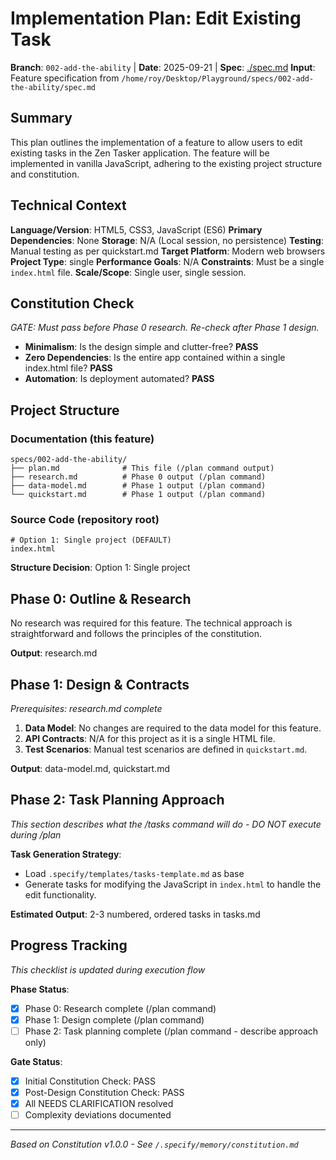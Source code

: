 # Implementation Plan: Edit Existing Task

**Branch**: `002-add-the-ability` | **Date**: 2025-09-21 | **Spec**: [./spec.md](./spec.md)
**Input**: Feature specification from `/home/roy/Desktop/Playground/specs/002-add-the-ability/spec.md`

## Summary
This plan outlines the implementation of a feature to allow users to edit existing tasks in the Zen Tasker application. The feature will be implemented in vanilla JavaScript, adhering to the existing project structure and constitution.

## Technical Context
**Language/Version**: HTML5, CSS3, JavaScript (ES6)
**Primary Dependencies**: None
**Storage**: N/A (Local session, no persistence)
**Testing**: Manual testing as per quickstart.md
**Target Platform**: Modern web browsers
**Project Type**: single
**Performance Goals**: N/A
**Constraints**: Must be a single `index.html` file.
**Scale/Scope**: Single user, single session.

## Constitution Check
*GATE: Must pass before Phase 0 research. Re-check after Phase 1 design.*

*   **Minimalism**: Is the design simple and clutter-free? **PASS**
*   **Zero Dependencies**: Is the entire app contained within a single index.html file? **PASS**
*   **Automation**: Is deployment automated? **PASS**

## Project Structure

### Documentation (this feature)
```
specs/002-add-the-ability/
├── plan.md              # This file (/plan command output)
├── research.md          # Phase 0 output (/plan command)
├── data-model.md        # Phase 1 output (/plan command)
└── quickstart.md        # Phase 1 output (/plan command)
```

### Source Code (repository root)
```
# Option 1: Single project (DEFAULT)
index.html
```

**Structure Decision**: Option 1: Single project

## Phase 0: Outline & Research
No research was required for this feature. The technical approach is straightforward and follows the principles of the constitution.

**Output**: research.md

## Phase 1: Design & Contracts
*Prerequisites: research.md complete*

1.  **Data Model**: No changes are required to the data model for this feature.
2.  **API Contracts**: N/A for this project as it is a single HTML file.
3.  **Test Scenarios**: Manual test scenarios are defined in `quickstart.md`.

**Output**: data-model.md, quickstart.md

## Phase 2: Task Planning Approach
*This section describes what the /tasks command will do - DO NOT execute during /plan*

**Task Generation Strategy**:
- Load `.specify/templates/tasks-template.md` as base
- Generate tasks for modifying the JavaScript in `index.html` to handle the edit functionality.

**Estimated Output**: 2-3 numbered, ordered tasks in tasks.md

## Progress Tracking
*This checklist is updated during execution flow*

**Phase Status**:
- [X] Phase 0: Research complete (/plan command)
- [X] Phase 1: Design complete (/plan command)
- [ ] Phase 2: Task planning complete (/plan command - describe approach only)

**Gate Status**:
- [X] Initial Constitution Check: PASS
- [X] Post-Design Constitution Check: PASS
- [X] All NEEDS CLARIFICATION resolved
- [ ] Complexity deviations documented

---
*Based on Constitution v1.0.0 - See `/.specify/memory/constitution.md`*